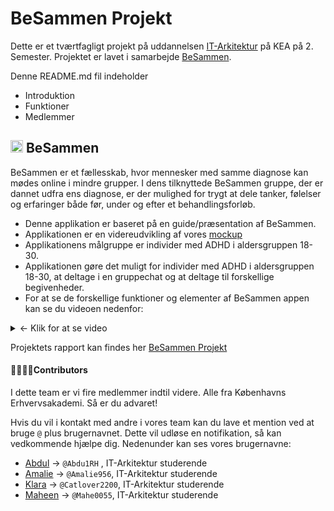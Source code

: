 # BeSammen Projekt
Dette er et tværtfagligt projekt på uddannelsen [IT-Arkitektur](https://kea.dk/uddannelser/professionsbachelor/it-arkitektur) på KEA på 2. Semester.
Projektet er lavet i samarbejde [BeSammen](https://besammen.com/). 

Denne README.md fil indeholder
- Introduktion
- Funktioner
- Medlemmer

## <img src="https://github.com/Amalie956/BeSammen/assets/112120321/df30ebd9-38a3-414e-891d-35e1a9307781" width="20"> BeSammen
BeSammen er et fællesskab, hvor mennesker med samme diagnose kan mødes online i mindre grupper. I dens tilknyttede BeSammen gruppe, der er dannet udfra ens diagnose, er der mulighed for trygt at dele tanker, følelser og erfaringer både før, under og efter et behandlingsforløb.

- Denne applikation er baseret på en guide/præsentation af BeSammen. 
- Applikationen er en videreudvikling af vores [mockup](https://app.uizard.io/p/3a84d005)
- Applikationens målgruppe er individer med ADHD i aldersgruppen 18-30.
- Applikationen gøre det muligt for individer med ADHD i aldersgruppen 18-30, at deltage i en gruppechat og at deltage til forskellige begivenheder.
- For at se de forskellige funktioner og elementer af BeSammen appen kan se du videoen nedenfor:

<details><summary>
&larr; Klik for at se video
</summary>
  
https://github.com/Amalie956/BeSammen/assets/112120321/1c13e423-ae4d-423f-b698-8c025f3ab2f1

  
</details>

Projektets rapport kan findes her [BeSammen Projekt](https://github.com/Amalie956/BeSammen/files/11590776/BeSammen.Projekt.pdf)


#### 👩‍👩‍👧‍👦Contributors
I dette team er vi fire medlemmer indtil videre. Alle fra Københavns Erhvervsakademi. Så er du advaret!

Hvis du vil i kontakt med andre i vores team kan du lave et mention ved at bruge `@` plus brugernavnet. Dette vil udløse en notifikation, så kan vedkommende hjælpe dig. Nedenunder kan ses vores brugernavne:
- [Abdul](https://github.com/Abdu1RH) &rarr; `@Abdu1RH` , IT-Arkitektur studerende
- [Amalie](https://github.com/Amalie956) &rarr; `@Amalie956`, IT-Arkitektur studerende
- [Klara](https://github.com/Catlover2200) &rarr; `@Catlover2200`, IT-Arkitektur studerende
- [Maheen](https://github.com/Mahe0055) &rarr; `@Mahe0055`, IT-Arkitektur studerende
